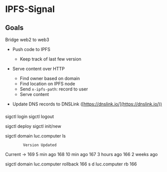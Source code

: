 # IPFS-Signal

## Goals

Bridge web2 to web3

- Push code to IPFS
  - Keep track of last few version

- Serve content over HTTP
  - Find owner based on domain
  - Find location on IPFS node
  - Send `x-ipfs-path`: record to user
  - Serve content

- Update DNS records to DNSLink ([https://dnslink.io/](https://dnslink.io/))

###
sigctl login
sigctl logout

sigctl deploy
sigctl init/new

sigctl domain luc.computer ls

            Version Updated
Current ->  169     5 min ago
            168     10 min ago
            167     3 hours ago
            166     2 weeks ago

sigctl domain luc.computer rollback 166
s d luc.computer rb 166